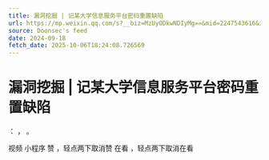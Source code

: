 ```yaml
---
title: 漏洞挖掘 | 记某大学信息服务平台密码重置缺陷
url: https://mp.weixin.qq.com/s?__biz=MzUyODkwNDIyMg==&mid=2247543616&idx=1&sn=09b4d91f88fd6da791a09b13d8217cba
source: Doonsec's feed
date: 2024-09-18
fetch_date: 2025-10-06T18:24:08.726569
---
```


# 漏洞挖掘 | 记某大学信息服务平台密码重置缺陷

：
，
。

视频
小程序
赞
，轻点两下取消赞
在看
，轻点两下取消在看